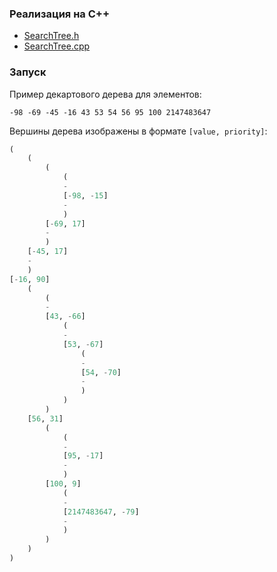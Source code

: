 ### Реализация на С++

* [SearchTree.h](https://github.com/grifguitar/itmo-circle-B.dist/tree/main/lecture_search_tree/SearchTree.h)
* [SearchTree.cpp](https://github.com/grifguitar/itmo-circle-B.dist/tree/main/lecture_search_tree/SearchTree.cpp)

### Запуск

Пример декартового дерева для элементов:

`-98 -69 -45 -16 43 53 54 56 95 100 2147483647`

Вершины дерева изображены в формате `[value, priority]`:

```haskell
(
    (
        (
            (
            -
            [-98, -15]
            -
            )
        [-69, 17]
        -
        )
    [-45, 17]
    -
    )
[-16, 90]
    (
        (
        -
        [43, -66]
            (
            -
            [53, -67]
                (
                -
                [54, -70]
                -
                )
            )
        )
    [56, 31]
        (
            (
            -
            [95, -17]
            -
            )
        [100, 9]
            (
            -
            [2147483647, -79]
            -
            )
        )
    )
)
```
